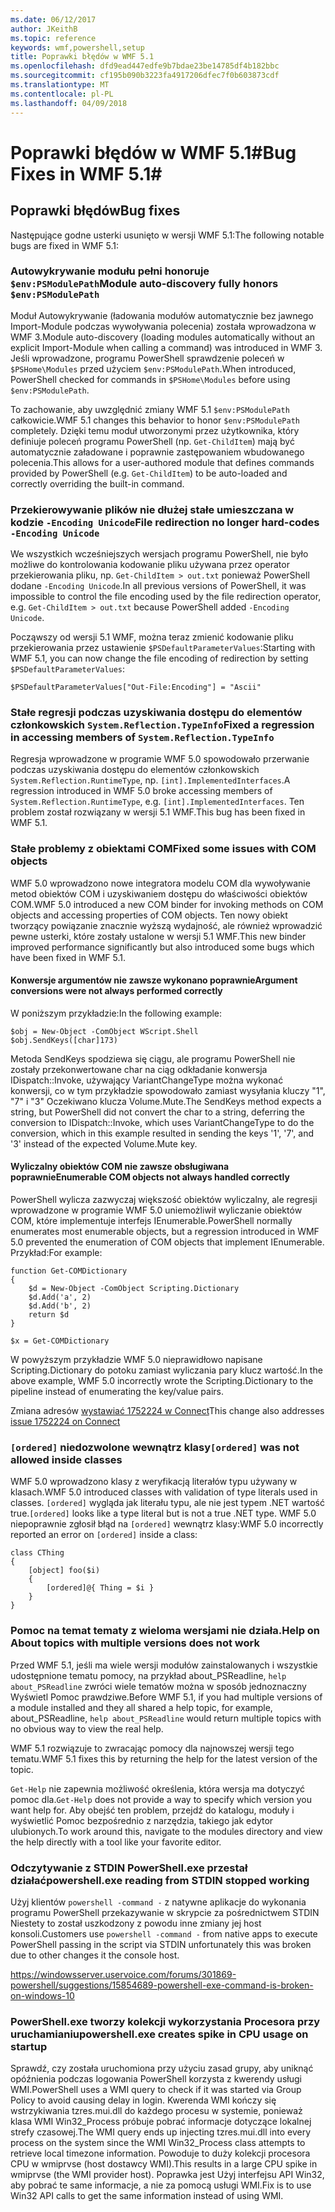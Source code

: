 ```yaml
---
ms.date: 06/12/2017
author: JKeithB
ms.topic: reference
keywords: wmf,powershell,setup
title: Poprawki błędów w WMF 5.1
ms.openlocfilehash: dfd9ead447edfe9b7bdae23be14785df4b182bbc
ms.sourcegitcommit: cf195b090b3223fa4917206dfec7f0b603873cdf
ms.translationtype: MT
ms.contentlocale: pl-PL
ms.lasthandoff: 04/09/2018
---
```

# <a name="bug-fixes-in-wmf-51"></a><span data-ttu-id="da4bc-103">Poprawki błędów w WMF 5.1#</span><span class="sxs-lookup"><span data-stu-id="da4bc-103">Bug Fixes in WMF 5.1#</span></span>

## <a name="bug-fixes"></a><span data-ttu-id="da4bc-104">Poprawki błędów</span><span class="sxs-lookup"><span data-stu-id="da4bc-104">Bug fixes</span></span> ##

<span data-ttu-id="da4bc-105">Następujące godne usterki usunięto w wersji WMF 5.1:</span><span class="sxs-lookup"><span data-stu-id="da4bc-105">The following notable bugs are fixed in WMF 5.1:</span></span>

### <a name="module-auto-discovery-fully-honors-envpsmodulepath"></a><span data-ttu-id="da4bc-106">Autowykrywanie modułu pełni honoruje `$env:PSModulePath`</span><span class="sxs-lookup"><span data-stu-id="da4bc-106">Module auto-discovery fully honors `$env:PSModulePath`</span></span> ###

<span data-ttu-id="da4bc-107">Moduł Autowykrywanie (ładowania modułów automatycznie bez jawnego Import-Module podczas wywoływania polecenia) została wprowadzona w WMF 3.</span><span class="sxs-lookup"><span data-stu-id="da4bc-107">Module auto-discovery (loading modules automatically without an explicit Import-Module when calling a command) was introduced in WMF 3.</span></span>
<span data-ttu-id="da4bc-108">Jeśli wprowadzone, programu PowerShell sprawdzenie poleceń w `$PSHome\Modules` przed użyciem `$env:PSModulePath`.</span><span class="sxs-lookup"><span data-stu-id="da4bc-108">When introduced, PowerShell checked for commands in `$PSHome\Modules` before using `$env:PSModulePath`.</span></span>

<span data-ttu-id="da4bc-109">To zachowanie, aby uwzględnić zmiany WMF 5.1 `$env:PSModulePath` całkowicie.</span><span class="sxs-lookup"><span data-stu-id="da4bc-109">WMF 5.1 changes this behavior to honor `$env:PSModulePath` completely.</span></span>
<span data-ttu-id="da4bc-110">Dzięki temu moduł utworzonymi przez użytkownika, który definiuje poleceń programu PowerShell (np. `Get-ChildItem`) mają być automatycznie załadowane i poprawnie zastępowaniem wbudowanego polecenia.</span><span class="sxs-lookup"><span data-stu-id="da4bc-110">This allows for a user-authored module that defines commands provided by PowerShell (e.g. `Get-ChildItem`) to be auto-loaded and correctly overriding the built-in command.</span></span>

### <a name="file-redirection-no-longer-hard-codes--encoding-unicode"></a><span data-ttu-id="da4bc-111">Przekierowywanie plików nie dłużej stałe umieszczana w kodzie `-Encoding Unicode`</span><span class="sxs-lookup"><span data-stu-id="da4bc-111">File redirection no longer hard-codes `-Encoding Unicode`</span></span> ###

<span data-ttu-id="da4bc-112">We wszystkich wcześniejszych wersjach programu PowerShell, nie było możliwe do kontrolowania kodowanie pliku używana przez operator przekierowania pliku, np. `Get-ChildItem > out.txt` ponieważ PowerShell dodane `-Encoding Unicode`.</span><span class="sxs-lookup"><span data-stu-id="da4bc-112">In all previous versions of PowerShell, it was impossible to control the file encoding used by the file redirection operator, e.g. `Get-ChildItem > out.txt` because PowerShell added `-Encoding Unicode`.</span></span>

<span data-ttu-id="da4bc-113">Począwszy od wersji 5.1 WMF, można teraz zmienić kodowanie pliku przekierowania przez ustawienie `$PSDefaultParameterValues`:</span><span class="sxs-lookup"><span data-stu-id="da4bc-113">Starting with WMF 5.1, you can now change the file encoding of redirection by setting `$PSDefaultParameterValues`:</span></span>

```
$PSDefaultParameterValues["Out-File:Encoding"] = "Ascii"
```

### <a name="fixed-a-regression-in-accessing-members-of-systemreflectiontypeinfo"></a><span data-ttu-id="da4bc-114">Stałe regresji podczas uzyskiwania dostępu do elementów członkowskich `System.Reflection.TypeInfo`</span><span class="sxs-lookup"><span data-stu-id="da4bc-114">Fixed a regression in accessing members of `System.Reflection.TypeInfo`</span></span> ###

<span data-ttu-id="da4bc-115">Regresja wprowadzone w programie WMF 5.0 spowodowało przerwanie podczas uzyskiwania dostępu do elementów członkowskich `System.Reflection.RuntimeType`, np. `[int].ImplementedInterfaces`.</span><span class="sxs-lookup"><span data-stu-id="da4bc-115">A regression introduced in WMF 5.0 broke accessing members of `System.Reflection.RuntimeType`, e.g. `[int].ImplementedInterfaces`.</span></span>
<span data-ttu-id="da4bc-116">Ten problem został rozwiązany w wersji 5.1 WMF.</span><span class="sxs-lookup"><span data-stu-id="da4bc-116">This bug has been fixed in WMF 5.1.</span></span>


### <a name="fixed-some-issues-with-com-objects"></a><span data-ttu-id="da4bc-117">Stałe problemy z obiektami COM</span><span class="sxs-lookup"><span data-stu-id="da4bc-117">Fixed some issues with COM objects</span></span> ###

<span data-ttu-id="da4bc-118">WMF 5.0 wprowadzono nowe integratora modelu COM dla wywoływanie metod obiektów COM i uzyskiwaniem dostępu do właściwości obiektów COM.</span><span class="sxs-lookup"><span data-stu-id="da4bc-118">WMF 5.0 introduced a new COM binder for invoking methods on COM objects and accessing properties of COM objects.</span></span>
<span data-ttu-id="da4bc-119">Ten nowy obiekt tworzący powiązanie znacznie wyższą wydajność, ale również wprowadzić pewne usterki, które zostały ustalone w wersji 5.1 WMF.</span><span class="sxs-lookup"><span data-stu-id="da4bc-119">This new binder improved performance significantly but also introduced some bugs which have been fixed in WMF 5.1.</span></span>

#### <a name="argument-conversions-were-not-always-performed-correctly"></a><span data-ttu-id="da4bc-120">Konwersje argumentów nie zawsze wykonano poprawnie</span><span class="sxs-lookup"><span data-stu-id="da4bc-120">Argument conversions were not always performed correctly</span></span> ####

<span data-ttu-id="da4bc-121">W poniższym przykładzie:</span><span class="sxs-lookup"><span data-stu-id="da4bc-121">In the following example:</span></span>

```
$obj = New-Object -ComObject WScript.Shell
$obj.SendKeys([char]173)
```

<span data-ttu-id="da4bc-122">Metoda SendKeys spodziewa się ciągu, ale programu PowerShell nie zostały przekonwertowane char na ciąg odkładanie konwersja IDispatch::Invoke, używający VariantChangeType można wykonać konwersji, co w tym przykładzie spowodowało zamiast wysyłania kluczy "1", "7" i "3" Oczekiwano klucza Volume.Mute.</span><span class="sxs-lookup"><span data-stu-id="da4bc-122">The SendKeys method expects a string, but PowerShell did not convert the char to a string, deferring the conversion to IDispatch::Invoke, which uses VariantChangeType to do the conversion, which in this example resulted in sending the keys '1', '7', and '3' instead of the expected Volume.Mute key.</span></span>

#### <a name="enumerable-com-objects-not-always-handled-correctly"></a><span data-ttu-id="da4bc-123">Wyliczalny obiektów COM nie zawsze obsługiwana poprawnie</span><span class="sxs-lookup"><span data-stu-id="da4bc-123">Enumerable COM objects not always handled correctly</span></span> ####

<span data-ttu-id="da4bc-124">PowerShell wylicza zazwyczaj większość obiektów wyliczalny, ale regresji wprowadzone w programie WMF 5.0 uniemożliwił wyliczanie obiektów COM, które implementuje interfejs IEnumerable.</span><span class="sxs-lookup"><span data-stu-id="da4bc-124">PowerShell normally enumerates most enumerable objects, but a regression introduced in WMF 5.0 prevented the enumeration of COM objects that implement IEnumerable.</span></span>  <span data-ttu-id="da4bc-125">Przykład:</span><span class="sxs-lookup"><span data-stu-id="da4bc-125">For example:</span></span>

```
function Get-COMDictionary
{
    $d = New-Object -ComObject Scripting.Dictionary
    $d.Add('a', 2)
    $d.Add('b', 2)
    return $d
}

$x = Get-COMDictionary
```

<span data-ttu-id="da4bc-126">W powyższym przykładzie WMF 5.0 nieprawidłowo napisane Scripting.Dictionary do potoku zamiast wyliczania pary klucz wartość.</span><span class="sxs-lookup"><span data-stu-id="da4bc-126">In the above example, WMF 5.0 incorrectly wrote the Scripting.Dictionary to the pipeline instead of enumerating the key/value pairs.</span></span>

<span data-ttu-id="da4bc-127">Zmiana adresów [wystawiać 1752224 w Connect](https://connect.microsoft.com/PowerShell/feedback/details/1752224)</span><span class="sxs-lookup"><span data-stu-id="da4bc-127">This change also addresses [issue 1752224 on Connect](https://connect.microsoft.com/PowerShell/feedback/details/1752224)</span></span>

### <a name="ordered-was-not-allowed-inside-classes"></a><span data-ttu-id="da4bc-128">`[ordered]` niedozwolone wewnątrz klasy</span><span class="sxs-lookup"><span data-stu-id="da4bc-128">`[ordered]` was not allowed inside classes</span></span> ###

<span data-ttu-id="da4bc-129">WMF 5.0 wprowadzono klasy z weryfikacją literałów typu używany w klasach.</span><span class="sxs-lookup"><span data-stu-id="da4bc-129">WMF 5.0 introduced classes with validation of type literals used in classes.</span></span>
<span data-ttu-id="da4bc-130">`[ordered]` wygląda jak literału typu, ale nie jest typem .NET wartość true.</span><span class="sxs-lookup"><span data-stu-id="da4bc-130">`[ordered]` looks like a type literal but is not a true .NET type.</span></span>
<span data-ttu-id="da4bc-131">WMF 5.0 niepoprawnie zgłosił błąd na `[ordered]` wewnątrz klasy:</span><span class="sxs-lookup"><span data-stu-id="da4bc-131">WMF 5.0 incorrectly reported an error on `[ordered]` inside a class:</span></span>

```
class CThing
{
    [object] foo($i)
    {
        [ordered]@{ Thing = $i }
    }
}
```


### <a name="help-on-about-topics-with-multiple-versions-does-not-work"></a><span data-ttu-id="da4bc-132">Pomoc na temat tematy z wieloma wersjami nie działa.</span><span class="sxs-lookup"><span data-stu-id="da4bc-132">Help on About topics with multiple versions does not work</span></span> ###

<span data-ttu-id="da4bc-133">Przed WMF 5.1, jeśli ma wiele wersji modułów zainstalowanych i wszystkie udostępnione tematu pomocy, na przykład about_PSReadline, `help about_PSReadline` zwróci wiele tematów można w sposób jednoznaczny Wyświetl Pomoc prawdziwe.</span><span class="sxs-lookup"><span data-stu-id="da4bc-133">Before WMF 5.1, if you had multiple versions of a module installed and they all shared a help topic, for example, about_PSReadline, `help about_PSReadline` would return multiple topics with no obvious way to view the real help.</span></span>

<span data-ttu-id="da4bc-134">WMF 5.1 rozwiązuje to zwracając pomocy dla najnowszej wersji tego tematu.</span><span class="sxs-lookup"><span data-stu-id="da4bc-134">WMF 5.1 fixes this by returning the help for the latest version of the topic.</span></span>

<span data-ttu-id="da4bc-135">`Get-Help` nie zapewnia możliwość określenia, która wersja ma dotyczyć pomoc dla.</span><span class="sxs-lookup"><span data-stu-id="da4bc-135">`Get-Help` does not provide a way to specify which version you want help for.</span></span>
<span data-ttu-id="da4bc-136">Aby obejść ten problem, przejdź do katalogu, moduły i wyświetlić Pomoc bezpośrednio z narzędzia, takiego jak edytor ulubionych.</span><span class="sxs-lookup"><span data-stu-id="da4bc-136">To work around this, navigate to the modules directory and view the help directly with a tool like your favorite editor.</span></span>

### <a name="powershellexe-reading-from-stdin-stopped-working"></a><span data-ttu-id="da4bc-137">Odczytywanie z STDIN PowerShell.exe przestał działać</span><span class="sxs-lookup"><span data-stu-id="da4bc-137">powershell.exe reading from STDIN stopped working</span></span>

<span data-ttu-id="da4bc-138">Użyj klientów `powershell -command -` z natywne aplikacje do wykonania programu PowerShell przekazywanie w skrypcie za pośrednictwem STDIN Niestety to został uszkodzony z powodu inne zmiany jej host konsoli.</span><span class="sxs-lookup"><span data-stu-id="da4bc-138">Customers use `powershell -command -` from native apps to execute PowerShell passing in the script via STDIN unfortunately this was broken due to other changes it the console host.</span></span>

https://windowsserver.uservoice.com/forums/301869-powershell/suggestions/15854689-powershell-exe-command-is-broken-on-windows-10

### <a name="powershellexe-creates-spike-in-cpu-usage-on-startup"></a><span data-ttu-id="da4bc-139">PowerShell.exe tworzy kolekcji wykorzystania Procesora przy uruchamianiu</span><span class="sxs-lookup"><span data-stu-id="da4bc-139">powershell.exe creates spike in CPU usage on startup</span></span>

<span data-ttu-id="da4bc-140">Sprawdź, czy została uruchomiona przy użyciu zasad grupy, aby uniknąć opóźnienia podczas logowania PowerShell korzysta z kwerendy usługi WMI.</span><span class="sxs-lookup"><span data-stu-id="da4bc-140">PowerShell uses a WMI query to check if it was started via Group Policy to avoid causing delay in login.</span></span>
<span data-ttu-id="da4bc-141">Kwerenda WMI kończy się wstrzykiwania tzres.mui.dll do każdego procesu w systemie, ponieważ klasa WMI Win32_Process próbuje pobrać informacje dotyczące lokalnej strefy czasowej.</span><span class="sxs-lookup"><span data-stu-id="da4bc-141">The WMI query ends up injecting tzres.mui.dll into every process on the system since the WMI Win32_Process class attempts to retrieve local timezone information.</span></span>
<span data-ttu-id="da4bc-142">Powoduje to duży kolekcji procesora CPU w wmiprvse (host dostawcy WMI).</span><span class="sxs-lookup"><span data-stu-id="da4bc-142">This results in a large CPU spike in wmiprvse (the WMI provider host).</span></span>
<span data-ttu-id="da4bc-143">Poprawka jest Użyj interfejsu API Win32, aby pobrać te same informacje, a nie za pomocą usługi WMI.</span><span class="sxs-lookup"><span data-stu-id="da4bc-143">Fix is to use Win32 API calls to get the same information instead of using WMI.</span></span>